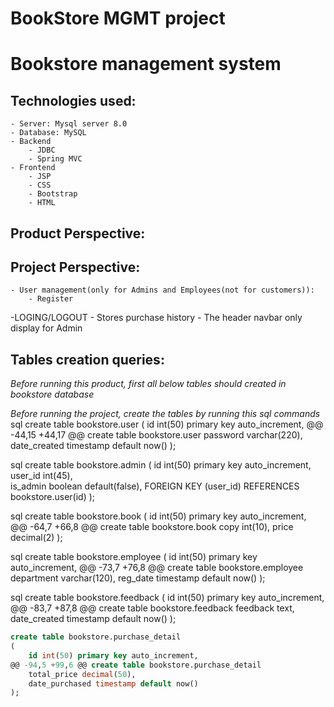 
# BookStore MGMT project
# Bookstore management system

## Technologies used:
	- Server: Mysql server 8.0
	- Database: MySQL
	- Backend
		- JDBC
		- Spring MVC
	- Frontend
		- JSP
		- CSS
		- Bootstrap
		- HTML

## Product Perspective:
## Project Perspective:

	- User management(only for Admins and Employees(not for customers)):
		- Register
   -LOGING/LOGOUT
	- Stores purchase history
	- The header navbar only display for Admin


## Tables creation queries:

*Before running this product, first all below tables should created in bookstore database*

*Before running the project, create the tables by running this sql commands*
sql
create table bookstore.user
(
	id int(50) primary key auto_increment, 
@@ -44,15 +44,17 @@ create table bookstore.user
	password varchar(220),
	date_created timestamp default now()
);


sql
create table bookstore.admin
(
	id int(50) primary key auto_increment, 
	user_id int(45),  
	is_admin boolean default(false),
	FOREIGN KEY (user_id) REFERENCES bookstore.user(id)
);


sql
create table bookstore.book
(
	id int(50) primary key auto_increment, 
@@ -64,7 +66,8 @@ create table bookstore.book
	copy int(10), 
	price decimal(2)
);


sql
create table bookstore.employee
(
	id int(50) primary key auto_increment, 
@@ -73,7 +76,8 @@ create table bookstore.employee
	department varchar(120), 
	reg_date timestamp default now()
);


sql
create table bookstore.feedback 
(
	id int(50) primary key auto_increment, 
@@ -83,7 +87,8 @@ create table bookstore.feedback
	feedback text, 
	date_created timestamp default now()
);


```sql
create table bookstore.purchase_detail
(
	id int(50) primary key auto_increment,  
@@ -94,5 +99,6 @@ create table bookstore.purchase_detail
	total_price decimal(50), 
	date_purchased timestamp default now()
);
